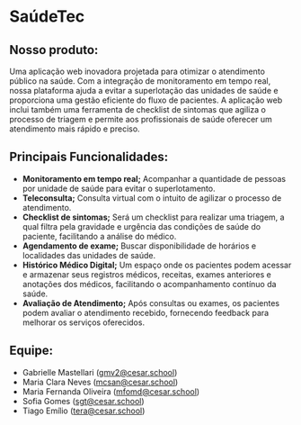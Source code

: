 # SaúdeTec

## Nosso produto:

Uma aplicação web inovadora projetada para otimizar o atendimento público na saúde. Com a integração de monitoramento em tempo real, nossa plataforma ajuda a evitar a superlotação das unidades de saúde e proporciona uma gestão eficiente do fluxo de pacientes. A aplicação web inclui também uma ferramenta de checklist de sintomas que agiliza o processo de triagem e permite aos profissionais de saúde oferecer um atendimento mais rápido e preciso.

## Principais Funcionalidades:

- **Monitoramento em tempo real;** Acompanhar a quantidade de pessoas por unidade de saúde para evitar o superlotamento.
- **Teleconsulta;** Consulta virtual com o intuito de agilizar o processo de atendimento.
- **Checklist de sintomas;** Será um checklist para realizar uma triagem, a qual filtra pela gravidade e urgência das condições de saúde do paciente, facilitando a análise do médico.
- **Agendamento de exame;** Buscar disponibilidade de horários e localidades das unidades de saúde.
- **Histórico Médico Digital;** Um espaço onde os pacientes podem acessar e armazenar seus registros médicos, receitas, exames anteriores e anotações dos médicos, facilitando o acompanhamento contínuo da saúde.
- **Avaliação de Atendimento;** Após consultas ou exames, os pacientes podem avaliar o atendimento recebido, fornecendo feedback para melhorar os serviços oferecidos.

## Equipe:

- Gabrielle Mastellari (gmv2@cesar.school)
- Maria Clara Neves (mcsan@cesar.school)
- Maria Fernanda Oliveira (mfomd@cesar.school)
- Sofia Gomes (sgt@cesar.school)
- Tiago Emílio (tera@cesar.school)
